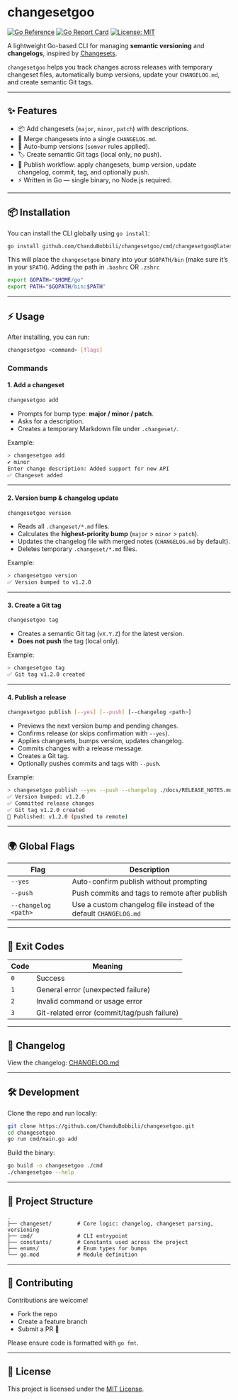 # changesetgoo

[![Go Reference](https://pkg.go.dev/badge/github.com/ChanduBobbili/changesetgoo.svg)](https://pkg.go.dev/github.com/ChanduBobbili/changesetgoo)
[![Go Report Card](https://goreportcard.com/badge/github.com/ChanduBobbili/changesetgoo)](https://goreportcard.com/report/github.com/ChanduBobbili/changesetgoo)
[![License: MIT](https://img.shields.io/badge/License-MIT-yellow.svg)](./LICENSE)

A lightweight Go-based CLI for managing **semantic versioning** and **changelogs**, inspired by [Changesets](https://github.com/changesets/changesets).

`changesetgoo` helps you track changes across releases with temporary changeset files, automatically bump versions, update your `CHANGELOG.md`, and create semantic Git tags.

---

## ✨ Features

* 📦 Add changesets (`major`, `minor`, `patch`) with descriptions.
* 📝 Merge changesets into a single `CHANGELOG.md`.
* 🔖 Auto-bump versions (`semver` rules applied).
* 🏷️ Create semantic Git tags (local only, no push).
* 🚀 Publish workflow: apply changesets, bump version, update changelog, commit, tag, and optionally push.
* ⚡ Written in Go — single binary, no Node.js required.

---

## 📦 Installation

You can install the CLI globally using `go install`:

```sh
go install github.com/ChanduBobbili/changesetgoo/cmd/changesetgoo@latest
```

This will place the `changesetgoo` binary into your `$GOPATH/bin` (make sure it’s in your `$PATH`).
Adding the path in `.bashrc` OR `.zshrc`
```sh
export GOPATH="$HOME/go"
export PATH="$GOPATH/bin:$PATH"
```

---

## ⚡ Usage

After installing, you can run:

```sh
changesetgoo <command> [flags]
```

### Commands

#### 1. Add a changeset

```sh
changesetgoo add
```

* Prompts for bump type: **major / minor / patch**.
* Asks for a description.
* Creates a temporary Markdown file under `.changeset/`.

Example:

```sh
> changesetgoo add
✔ minor
Enter change description: Added support for new API
✅ Changeset added
```

---

#### 2. Version bump & changelog update

```sh
changesetgoo version
```

* Reads all `.changeset/*.md` files.
* Calculates the **highest-priority bump** (`major` > `minor` > `patch`).
* Updates the changelog file with merged notes (`CHANGELOG.md` by default).
* Deletes temporary `.changeset/*.md` files.

Example:

```sh
> changesetgoo version
✅ Version bumped to v1.2.0
```

---

#### 3. Create a Git tag

```sh
changesetgoo tag
```

* Creates a semantic Git tag (`vX.Y.Z`) for the latest version.
* **Does not push** the tag (local only).

Example:

```sh
> changesetgoo tag
✅ Git tag v1.2.0 created
```

---

#### 4. Publish a release

```sh
changesetgoo publish [--yes] [--push] [--changelog <path>]
```

* Previews the next version bump and pending changes.
* Confirms release (or skips confirmation with `--yes`).
* Applies changesets, bumps version, updates changelog.
* Commits changes with a release message.
* Creates a Git tag.
* Optionally pushes commits and tags with `--push`.

Example:

```sh
> changesetgoo publish --yes --push --changelog ./docs/RELEASE_NOTES.md
✅ Version bumped: v1.2.0
✅ Committed release changes
✅ Git tag v1.2.0 created
🎉 Published: v1.2.0 (pushed to remote)
```

---

## 🌍 Global Flags

| Flag                 | Description                                                       |
| -------------------- | ----------------------------------------------------------------- |
| `--yes`              | Auto-confirm publish without prompting                            |
| `--push`             | Push commits and tags to remote after publish                     |
| `--changelog <path>` | Use a custom changelog file instead of the default `CHANGELOG.md` |

---

## 🔄 Exit Codes

| Code | Meaning                                             |
| ---- | --------------------------------------------------- |
| `0`  | Success                                             |
| `1`  | General error (unexpected failure)                  |
| `2`  | Invalid command or usage error                      |
| `3`  | Git-related error (commit/tag/push failure)         |

---

## 📝 Changelog

View the changelog:
[CHANGELOG.md](./CHANGELOG.md)

---

## 🛠 Development

Clone the repo and run locally:

```sh
git clone https://github.com/ChanduBobbili/changesetgoo.git
cd changesetgoo
go run cmd/main.go add
```

Build the binary:

```sh
go build -o changesetgoo ./cmd
./changesetgoo --help
```

---

## 📂 Project Structure

```
.
├── changeset/        # Core logic: changelog, changeset parsing, versioning
├── cmd/              # CLI entrypoint
├── constants/        # Constants used across the project
├── enums/            # Enum types for bumps
└── go.mod            # Module definition
```

---

## 🤝 Contributing

Contributions are welcome!

* Fork the repo
* Create a feature branch
* Submit a PR 🚀

Please ensure code is formatted with `go fmt`.

---

## 📜 License

This project is licensed under the [MIT License](./LICENSE).
